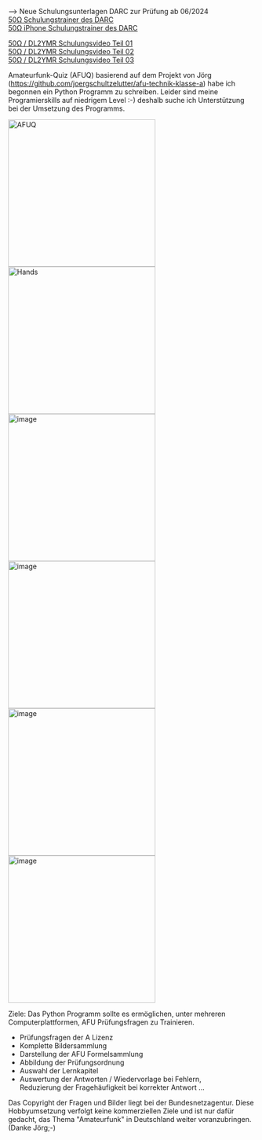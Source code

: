 --> Neue Schulungsunterlagen DARC zur Prüfung ab 06/2024<br>
[50Ω Schulungstrainer des DARC](https://50ohm.de)<br>
[50Ω iPhone Schulungstrainer des DARC](https://apps.apple.com/de/app/50ohm/id6474642114)

[50Ω / DL2YMR Schulungsvideo Teil 01](https://www.youtube.com/watch?v=WnOBk1UogjM&t=946s)<br>
[50Ω / DL2YMR Schulungsvideo Teil 02](https://www.youtube.com/watch?v=MPSwrnhAbyY)<br>
[50Ω / DL2YMR Schulungsvideo Teil 03](https://www.youtube.com/watch?v=E5RuFuUv7ag)<br>

Amateurfunk-Quiz (AFUQ)
basierend auf dem Projekt von Jörg (https://github.com/joergschultzelutter/afu-technik-klasse-a) habe ich begonnen ein Python Programm zu schreiben.
Leider sind meine Programierskills auf niedrigem Level :-) deshalb suche ich Unterstützung bei der Umsetzung des Programms.

<img width="300" alt="AFUQ" src="https://github.com/ludwich66/AFUQ/assets/12202733/537ceee6-978a-4529-b50d-1918284fd8bd">
<img width="300" alt="Hands" src="https://github.com/ludwich66/AFUQ/assets/12202733/0c847588-47f4-46a9-b23e-339606e849f3)">
<img width="300" alt="image" src="https://github.com/ludwich66/AFUQ/assets/12202733/812867f1-7a91-4290-b69f-129feba7e27c">
<img width="300" alt="image" src="https://github.com/ludwich66/AFUQ/assets/12202733/f91d451c-3302-48e6-83c5-dd4903a87cc6">
<img width="300" alt="image" src="https://github.com/ludwich66/AFUQ/assets/12202733/109ffaf4-90b4-43e0-84d5-2dc5ceb0987e">
<img width="300" alt="image" src="https://github.com/ludwich66/AFUQ/assets/12202733/be9a2c03-f507-4bae-81bf-f37355a730b1">


Ziele:
Das Python Programm sollte es ermöglichen, unter mehreren Computerplattformen, AFU Prüfungsfragen zu Trainieren.
* Prüfungsfragen der A Lizenz
* Komplette Bildersammlung
* Darstellung der AFU Formelsammlung
* Abbildung der Prüfungsordnung
* Auswahl der Lernkapitel
* Auswertung der Antworten /
  Wiedervorlage bei Fehlern,  
  Reduzierung der Fragehäufigkeit bei korrekter Antwort
...

Das Copyright der Fragen und Bilder liegt bei der Bundesnetzagentur. Diese Hobbyumsetzung verfolgt keine kommerziellen Ziele und ist nur dafür gedacht, das Thema "Amateurfunk" in Deutschland weiter voranzubringen.
(Danke Jörg;-)
